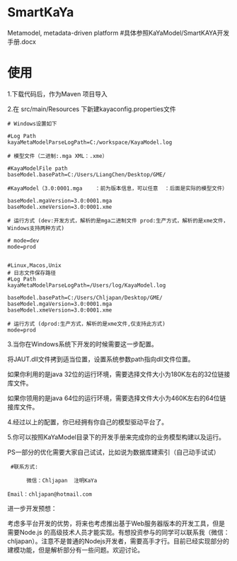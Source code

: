 # SmartKaYa
Metamodel, metadata-driven platform
#具体参照KaYaModel/SmartKAYA开发手册.docx

# 使用
1.下载代码后，作为Maven 项目导入
   

2.在 src/main/Resources 下新建kayaconfig.properties文件

	# Windows设置如下
	
	#Log Path
	kayaMetaModelParseLogPath=C:/workspace/KayaModel.log
	
	# 模型文件（二进制:.mga XML：.xme）　
	
	#KayaModelFile path
	baseModel.basePath=C:/Users/LiangChen/Desktop/GME/
	
	#KayaModel（3.0:0001.mga    ：前为版本信息，可以任意  ：后面是实际的模型文件）
	
	baseModel.mgaVersion=3.0:0001.mga
	baseModel.xmeVersion=3.0:0001.xme
	
	# 运行方式 (dev:开发方式，解析的是mga二进制文件 prod:生产方式，解析的是xme文件，Windows支持两种方式)　
	
	# mode=dev
	mode=prod
	

    #Linux,Macos,Unix
    # 日志文件保存路径
    #Log Path
    kayaMetaModelParseLogPath=/Users/log/KayaModel.log

	baseModel.basePath=C:/Users/Chljapan/Desktop/GME/
	baseModel.mgaVersion=3.0:0001.mga
	baseModel.xmeVersion=3.0:0001.xme
   
    # 运行方式 (dprod:生产方式，解析的是xme文件,仅支持此方式)
    mode=prod

 3.当你在Windows系统下开发的时候需要这一步配置。
 
   将JAUT.dll文件拷到适当位置，设置系统参数path指向dll文件位置。
 
   如果你利用的是java 32位的运行环境，需要选择文件大小为180K左右的32位链接库文件。

   如果你领用的是java 64位的运行环境，需要选择文件大小为460K左右的64位链接库文件。

 
 4.经过以上的配置，你已经拥有你自己的模型驱动平台了。

 
 5.你可以按照KaYaModel目录下的开发手册来完成你的业务模型构建以及运行。

 
 PS一部分的优化需要大家自己试试，比如说为数据库建索引（自己动手试试）

 
	 #联系方式: 

          微信：Chljapan  注明KaYa

    Email：chljapan@hotmail.com
    
    
 
进一步开发预想：

 考虑多平台开发的优势，将来也考虑推出基于Web服务器版本的开发工具，但是需要Node.js 的高级技术人员才能实现。有想投资参与的同学可以联系我（微信：chljapan）。注意不是普通的Nodejs开发者，需要高手才行。目前已经实现部分的建模功能，但是解析部分有一些问题。欢迎讨论。

 
